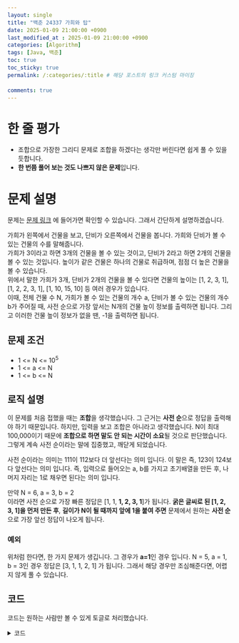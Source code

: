 ```yaml
---
layout: single 
title: "백준 24337 가희와 탑"
date: 2025-01-09 21:00:00 +0900 
last_modified_at : 2025-01-09 21:00:00 +0900 
categories: [Algorithm]
tags: [Java, 백준]
toc: true
toc_sticky: true
permalink: /:categories/:title # 해당 포스트의 링크 커스텀 마이징

comments: true
---
```


# 한 줄 평가
- 조합으로 가장한 그리디 문제로 조합을 하겠다는 생각만 버린다면 쉽게 풀 수 있을 듯합니다.
- **한 번쯤 풀어 보는 것도 나쁘지 않은 문제**입니다. 

# 문제 설명
문제는 [문제 링크](https://www.acmicpc.net/problem/24337) 에 들어가면 확인할 수 있습니다. 그래서 간단하게 설명하겠습니다.   
   
가희가 왼쪽에서 건물을 보고, 단비가 오른쪽에서 건물을 봅니다. 가희와 단비가 볼 수 있는 건물의 수를 말해줍니다.  
가희가 3이라고 하면 3개의 건물을 볼 수 있는 것이고, 단비가 2라고 하면 2개의 건물을 볼 수 있는 것입니다. 높이가 같은 건물은 하나의 건물로 취급하며, 점점 더 높은 건물을 볼 수 있습니다.  
위에서 말한 가희가 3개, 단비가 2개의 건물을 볼 수 있다면 건물의 높이는 [1, 2, 3, 1], [1, 2, 2, 3, 1], [1, 10, 15, 10] 등 여러 경우가 있습니다.  
이때, 전체 건물 수 N, 가희가 볼 수 있는 건물의 개수 a, 단비가 볼 수 있는 건물의 개수 b가 주어질 때, 사전 순으로 가장 앞서는 N개의 건물 높이 정보를 출력하면 됩니다. 그리고 이러한 건물 높이 정보가 없을 땐, -1을 출력하면 됩니다. 

## 문제 조건
- 1 <= N <= 10<sup>5<sup>   
- 1 <= a <= N   
- 1 <= b <= N   

## 로직 설명
이 문제를 처음 접했을 때는 **조합**을 생각했습니다. 그 근거는 **사전 순**으로 정답을 출력해야 하기 때문입니다. 하지만, 입력을 보고 조합은 아니라고 생각했습니다. N이 최대 100,000이기 때문에 **조합으로 하면 말도 안 되는 시간이 소요**될 것으로 판단했습니다. 그렇게 계속 사전 순이라는 말에 집중했고, 깨닫게 되었습니다.  
   
사전 순이라는 의미는 111이 112보다 더 앞선다는 의미 입니다. 이 말은 즉, 123이 124보다 앞선다는 의미 입니다. 즉, 입력으로 들어오는 a, b를 가지고 초기배열을 만든 후, 나머지 자리는 1로 채우면 된다는 의미 입니다.   
   
만약 N = 6, a = 3, b = 2   
이라면 사전 순으로 가장 빠른 정답은 [1, 1, **1, 2, 3, 1**]가 됩니다. **굵은 글씨로 된 [1, 2, 3, 1]을 먼저 만든 후**, **길이가 N이 될 때까지 앞에 1을 붙여 주면** 문제에서 원하는 **사전 순**으로 가장 앞선 정답이 나오게 됩니다.  

### 예외
위처럼 한다면, 한 가지 문제가 생깁니다. 그 경우가 **a=1**인 경우 입니다. N = 5, a = 1, b = 3인 경우 정답은 [3, 1, 1, 2, 1] 가 됩니다. 그래서 해당 경우만 조심해준다면, 어렵지 않게 풀 수 있습니다.  

## 코드
코드는 원하는 사람만 볼 수 있게 토글로 처리했습니다.   

<details>
  <summary>코드</summary>
  <div markdown="1">
  ```
import java.io.BufferedReader;
import java.io.IOException;
import java.io.InputStreamReader;

public class Main {
    static int N;
    static int leftWatch;
    static int rightWatch;

    public static void main(String[] args) throws IOException {
        BufferedReader br = new BufferedReader(new InputStreamReader(System.in));

        String[] tmpInput = br.readLine().split(" ");
        N = Integer.parseInt(tmpInput[0]);
        leftWatch = Integer.parseInt(tmpInput[1]);
        rightWatch = Integer.parseInt(tmpInput[2]);

        check();
    }

    static void check() {
        int[] arr = makeArr();
        if (arr.length > N) {
            System.out.println(-1);
        } else {
            result(arr);
        }
    }

    static void result(int[] arr) {
        int[] resultArr = new int[N];

        for (int i = 0; i < arr.length; i++) {
            if (i == 0 && leftWatch == 1) {
                // 예외 처리
                resultArr[i] = arr[i];
            } else {
                resultArr[N - arr.length + i] = arr[i];
            }
        }
        for (int i = 0; i < resultArr.length; i++) {
            if (resultArr[i] >= 1) {
                continue;
            }
            resultArr[i] = 1;
        }
        printArr(resultArr);
    }

    static void printArr(int[] arr) {
        StringBuilder sb = new StringBuilder();
        for (int i = 0; i < arr.length; i++) {
            sb
                    .append(arr[i])
                    .append(" ");
        }
        System.out.println(sb.toString());
    }

    static int[] makeArr() {
        // 초기 배열 설정
        int[] arr = new int[leftWatch + rightWatch - 1];

        for (int i = 0; i < leftWatch; i++) {
            arr[i] = i + 1;
        }
        for (int i = 0; i < rightWatch; i++) {
            arr[arr.length - i - 1] = i + 1;
        }
        arr[leftWatch - 1] = Math.max(leftWatch, rightWatch);
        return arr;
    }
}
  ```
  
  </div>

</details>
   
## 결과
![결과](/assets/images/2025-01-09-백준-24337-가희와-탑/가희와_탑_결과.png)

### StringBuilder와 String
결과에서 위와 아래의 차이는 위는 시간을 단축하기 위해 출력을 StringBuilder로 한 것이고, 아래는 출력을 String으로 한 것입니다.   
   
StringBuilder가 더 빠르다는 것은 알고 있었는데, 메모리까지 더 적게 차지하는 것은 몰랐습니다. 그래서 이러한 이유를 공부하여 다음에 작성해 보겠습니다.   